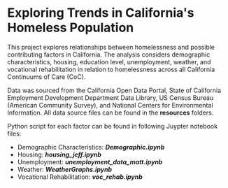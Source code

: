 # Exploring Trends in California's Homeless Population

This project explores relationships between homelessness and possible contributing factors in California. The analysis considers demographic characteristics, housing, education level, unemployment, weather, and vocational rehabilitation in relation to homelessness across all California Continuums of Care (CoC).

Data was sourced from the California Open Data Portal, State of California Employment Development Department Data Library, US Census Bureau (American Community Survey), and National Centers for Environmental Information. All data source files can be found in the **resources** folders.

Python script for each factor can be found in following Juypter notebook files:

- Demographic Characteristics: ***Demographic.ipynb***
- Housing: ***housing_jeff.ipynb***
- Unemployment: ***unemployment_data_matt.ipynb***
- Weather: ***WeatherGraphs.ipynb***
- Vocational Rehabilitation: ***voc_rehab.ipynb***

